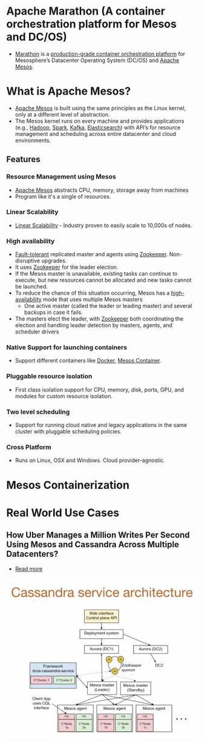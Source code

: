 
# Apache Marathon (A container orchestration platform for Mesos and DC/OS)
- [Marathon](https://mesosphere.github.io/marathon/) is a [production-grade container orchestration platform](../0_SystemGlossaries/Scalability/ContainerOrchestrationService.md) for Mesosphere’s Datacenter Operating System (DC/OS) and [Apache Mesos](https://mesos.apache.org/).

# What is Apache Mesos? 
- [Apache Mesos](https://mesos.apache.org/) is built using the same principles as the Linux kernel, only at a different level of abstraction. 
- The Mesos kernel runs on every machine and provides applications (e.g., [Hadoop](../5_BigDataComponents/ApacheHadoop), [Spark](../5_BigDataComponents/ApacheSpark.md), [Kafka](../4_MessageBrokers/Kafka.md), [Elasticsearch](../3_DatabaseComponents/Search-Engines/ElasticSearch)) with API’s for resource management and scheduling across entire datacenter and cloud environments.

## Features

### Resource Management using Mesos
- [Apache Mesos](https://mesos.apache.org/) abstracts CPU, memory, storage away from machines
- Program like it's a single of resources.

### Linear Scalability
- [Linear Scalability](../0_SystemGlossaries/Scalability/DBScalability.md) - Industry proven to easily scale to 10,000s of nodes.

### High availability
- [Fault-tolerant](../0_SystemGlossaries/HighAvailability.md) replicated master and agents using [Zookeeper](ApacheZookeeper.md). Non-disruptive upgrades.
- It uses [Zookeeper](ApacheZookeeper.md) for the leader election.
- If the Mesos master is unavailable, existing tasks can continue to execute, but new resources cannot be allocated and new tasks cannot be launched. 
- To reduce the chance of this situation occurring, Mesos has a [high-availability](../0_SystemGlossaries/HighAvailability.md) mode that uses multiple Mesos masters
  - One active master (called the leader or leading master) and several backups in case it fails. 
- The masters elect the leader, with [Zookeeper](ApacheZookeeper.md) both coordinating the election and handling leader detection by masters, agents, and scheduler drivers

### Native Support for launching containers 
- Support different containers like [Docker](Docker.md), [Mesos Container](#mesos-containerization).

### Pluggable resource isolation
- First class isolation support for CPU, memory, disk, ports, GPU, and modules for custom resource isolation.

### Two level scheduling
- Support for running cloud native and legacy applications in the same cluster with pluggable scheduling policies.

### Cross Platform
- Runs on Linux, OSX and Windows. Cloud provider-agnostic.

# Mesos Containerization

# Real World Use Cases

## How Uber Manages a Million Writes Per Second Using Mesos and Cassandra Across Multiple Datacenters?
- [Read more](../../3_HLDDesignProblems/UberCasandraMesos)

![img.png](../../3_HLDDesignProblems/UberCasandraMesos/assets/uber-casandra-mesos.png)